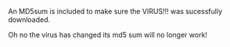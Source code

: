 An MD5sum is included to make sure the VIRUS!!! was sucessfully downloaded.  


Oh no the virus has changed its md5 sum will no longer work!
